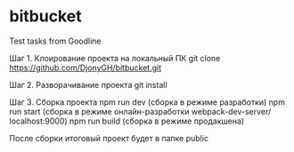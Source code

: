 # bitbucket
Test tasks from Goodline

Шаг 1. Клоирование проекта на локальный ПК
git clone https://github.com/DjonyGH/bitbucket.git

Шаг 2. Разворачивание проекта
git install

Шаг 3. Сборка проекта
npm run dev (сборка в режиме разработки)
npm run start (сборка в режиме онлайн-разработки webpack-dev-server/ localhost:9000)
npm run build (сборка в режиме продакшена)

После сборки итоговый проект будет в папке public

